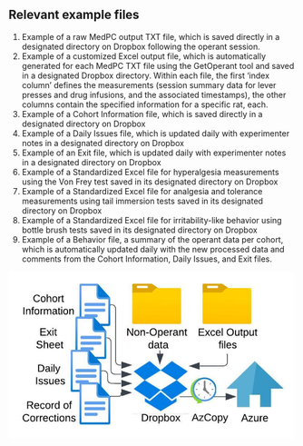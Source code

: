 ## Relevant example files

1.	Example of a raw MedPC output TXT file, which is saved directly in a designated directory on Dropbox following the operant session.
2.	Example of a customized Excel output file, which is automatically generated for each MedPC TXT file using the GetOperant tool and saved in a designated Dropbox directory. Within each file, the first ‘index column’ defines the measurements (session summary data for lever presses and drug infusions, and the associated timestamps), the other columns contain the specified information for a specific rat, each. 
3.	Example of a Cohort Information file, which is saved directly in a designated directory on Dropbox
4.	Example of a Daily Issues file, which is updated daily with experimenter notes in a designated directory on Dropbox
5.	Example of an Exit file, which is updated daily with experimenter notes in a designated directory on Dropbox
6.	Example of a Standardized Excel file for hyperalgesia measurements using the Von Frey test saved in its designated directory on Dropbox
7.	Example of a Standardized Excel file for analgesia and tolerance measurements using tail immersion tests saved in its designated directory on Dropbox
8.	Example of a Standardized Excel file for irritability-like behavior using bottle brush tests saved in its designated directory on Dropbox
9.	Example of a Behavior file, a summary of the operant data per cohort, which is automatically updated daily with the new processed data and comments from the Cohort Information, Daily Issues, and Exit files.

![Figure 3](Figure%203.jpeg)
